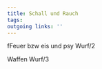 ```yaml
---
title: Schall und Rauch  
tags:   
outgoing links: ''  
---
```

fFeuer bzw eis und psy
Wurf/2

Waffen
Wurf/3 